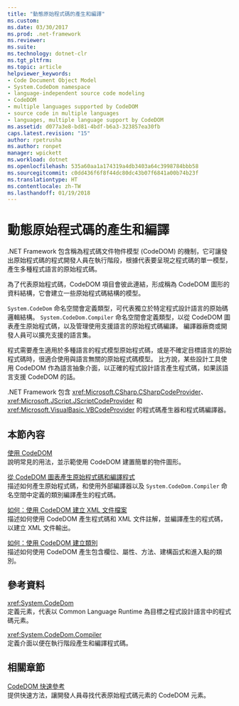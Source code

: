```yaml
---
title: "動態原始程式碼的產生和編譯"
ms.custom: 
ms.date: 03/30/2017
ms.prod: .net-framework
ms.reviewer: 
ms.suite: 
ms.technology: dotnet-clr
ms.tgt_pltfrm: 
ms.topic: article
helpviewer_keywords:
- Code Document Object Model
- System.CodeDom namespace
- language-independent source code modeling
- CodeDOM
- multiple languages supported by CodeDOM
- source code in multiple languages
- languages, multiple language support by CodeDOM
ms.assetid: d077a3e8-bd81-4bdf-b6a3-323857ea30fb
caps.latest.revision: "15"
author: rpetrusha
ms.author: ronpet
manager: wpickett
ms.workload: dotnet
ms.openlocfilehash: 535a60aa1a174319a4db3403a64c3998784bbb58
ms.sourcegitcommit: c0dd436f6f8f44dc80dc43b07f6841a00b74b23f
ms.translationtype: HT
ms.contentlocale: zh-TW
ms.lasthandoff: 01/19/2018
---
```

# <a name="dynamic-source-code-generation-and-compilation"></a>動態原始程式碼的產生和編譯
.NET Framework 包含稱為程式碼文件物件模型 (CodeDOM) 的機制，它可讓發出原始程式碼的程式開發人員在執行階段，根據代表要呈現之程式碼的單一模型，產生多種程式語言的原始程式碼。  
  
 為了代表原始程式碼，CodeDOM 項目會彼此連結，形成稱為 CodeDOM 圖形的資料結構，它會建立一些原始程式碼結構的模型。  
  
 `System.CodeDom` 命名空間會定義類型，可代表獨立於特定程式設計語言的原始碼邏輯結構。 `System.CodeDom.Compiler` 命名空間會定義類型，以從 CodeDOM 圖表產生原始程式碼，以及管理使用支援語言的原始程式碼編譯。 編譯器廠商或開發人員可以擴充支援的語言集。  
  
 程式需要產生適用於多種語言的程式模型原始程式碼，或是不確定目標語言的原始程式碼時，很適合使用與語言無關的原始程式碼模型。 比方說，某些設計工具使用 CodeDOM 作為語言抽象介面，以正確的程式設計語言產生程式碼，如果該語言支援 CodeDOM 的話。  
  
 .NET Framework 包含 <xref:Microsoft.CSharp.CSharpCodeProvider>、<xref:Microsoft.JScript.JScriptCodeProvider> 和 <xref:Microsoft.VisualBasic.VBCodeProvider> 的程式碼產生器和程式碼編譯器。  
  
## <a name="in-this-section"></a>本節內容  
 [使用 CodeDOM](../../../docs/framework/reflection-and-codedom/using-the-codedom.md)  
 說明常見的用法，並示範使用 CodeDOM 建置簡單的物件圖形。  
  
 [從 CodeDOM 圖表產生原始程式碼和編譯程式](../../../docs/framework/reflection-and-codedom/generating-and-compiling-source-code-from-a-codedom-graph.md)  
 描述如何產生原始程式碼，和使用外部編譯器以及 `System.CodeDom.Compiler` 命名空間中定義的類別編譯產生的程式碼。  
  
 [如何：使用 CodeDOM 建立 XML 文件檔案](../../../docs/framework/reflection-and-codedom/how-to-create-an-xml-documentation-file-using-codedom.md)  
 描述如何使用 CodeDOM 產生程式碼和 XML 文件註解，並編譯產生的程式碼，以建立 XML 文件輸出。  
  
 [如何：使用 CodeDOM 建立類別](../../../docs/framework/reflection-and-codedom/how-to-create-a-class-using-codedom.md)  
 描述如何使用 CodeDOM 產生包含欄位、屬性、方法、建構函式和進入點的類別。  
  
## <a name="reference"></a>參考資料  
 <xref:System.CodeDom>  
 定義元素，代表以 Common Language Runtime 為目標之程式設計語言中的程式碼元素。  
  
 <xref:System.CodeDom.Compiler>  
 定義介面以便在執行階段產生和編譯程式碼。  
  
## <a name="related-sections"></a>相關章節  
 [CodeDOM 快速參考](http://msdn.microsoft.com/library/c77b8bfd-0a32-4e36-b59a-4f687f32c524)  
 提供快速方法，讓開發人員尋找代表原始程式碼元素的 CodeDOM 元素。
